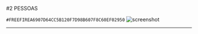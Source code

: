 #2 PESSOAS

```#FREEFIREA6907D64CC5B120F7D98B607F8C60EF02950```
![screenshot](readme/screenshot2.png)

----------------------------------------------------------------------------
